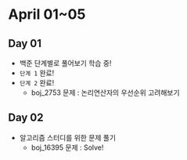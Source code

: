 # April 01~05

## Day 01

- 백준 단계별로 풀어보기 학습 중!
- `단계 1` 완료!
- `단계 2` 완료!
  - boj_2753 문제 : 논리연산자의 우선순위 고려해보기

## Day 02

- 알고리즘 스터디를 위한 문제 풀기
  - boj_16395 문제 : Solve!
